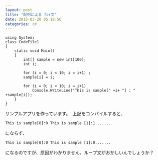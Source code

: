 ```yaml
---
layout: post
title: "配列による for文"
date: 2015-03-20 05:18:56
categories: c#
---
```

<pre><code>using System;
class CodeFile1
{
    static void Main()
    {
        int[] sample = new int[100];
        int i;

        for (i = 0; i &lt; 10; i = i+1) ;
        sample[i] = i;

        for (i = 0; i &lt; 10; i = i+1)
            Console.WriteLine("This is sample[" +i+ "] : " +sample[i]);
    }
}
</code></pre>

<p>サンプルアプリを作っています。　上記をコンパイルすると、</p>

<pre><code>This is sample[0]:0 This is sample [1]:1 .......
</code></pre>

<p>にならず、</p>

<pre><code>This is sample[0]:0 This is sample [1]:0.......
</code></pre>

<p>になるのですが、原因がわかりません。ループ文がおかしいんでしょうか？</p>

